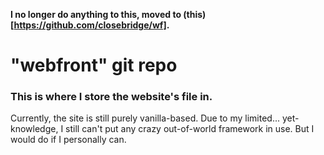 **I no longer do anything to this, moved to (this)[https://github.com/closebridge/wf].**

"webfront" git repo
===============
### This is where I store the website's file in.

Currently, the site is still purely vanilla-based. Due to my limited... yet- knowledge, I still can't put any crazy out-of-world framework in use. But I would do if I personally can.
